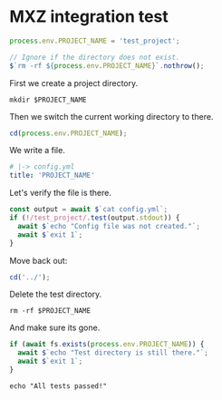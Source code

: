 # MXZ integration test

```typescript
process.env.PROJECT_NAME = 'test_project';
```

```typescript
// Ignore if the directory does not exist.
$`rm -rf ${process.env.PROJECT_NAME}`.nothrow();
```

First we create a project directory.

```shell
mkdir $PROJECT_NAME
```

Then we switch the current working directory to there.

```typescript
cd(process.env.PROJECT_NAME);
```

We write a file.

```yaml
# |-> config.yml
title: 'PROJECT_NAME'
```

Let's verify the file is there.

```typescript
const output = await $`cat config.yml`;
if (!/test_project/.test(output.stdout)) {
  await $`echo "Config file was not created."`;
  await $`exit 1`;
}
```

Move back out:

```typescript
cd('../');
```

Delete the test directory.

```shell
rm -rf $PROJECT_NAME
```

And make sure its gone.

```typescript
if (await fs.exists(process.env.PROJECT_NAME)) {
  await $`echo "Test directory is still there."`;
  await $`exit 1`;
}
```

```shell
echo "All tests passed!"
```

